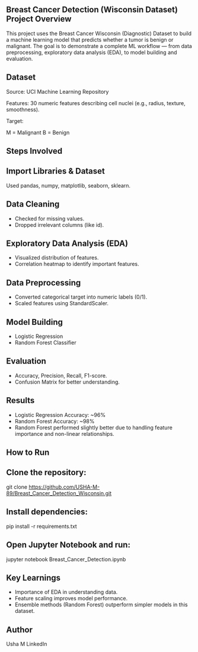 Breast Cancer Detection (Wisconsin Dataset)
Project Overview
-----------------
This project uses the Breast Cancer Wisconsin (Diagnostic) Dataset to build a machine learning model that predicts whether a tumor is benign or malignant.
The goal is to demonstrate a complete ML workflow — from data preprocessing, exploratory data analysis (EDA), to model building and evaluation.

Dataset
--------
Source: UCI Machine Learning Repository

Features: 30 numeric features describing cell nuclei (e.g., radius, texture, smoothness).

Target:

M = Malignant
B = Benign

Steps Involved
---------------
Import Libraries & Dataset
---------------------------
Used pandas, numpy, matplotlib, seaborn, sklearn.

Data Cleaning
-------------
- Checked for missing values.
- Dropped irrelevant columns (like id).

Exploratory Data Analysis (EDA)
-----------------------------------
- Visualized distribution of features.
- Correlation heatmap to identify important features.

Data Preprocessing
------------------
- Converted categorical target into numeric labels (0/1).
- Scaled features using StandardScaler.

Model Building
---------------
- Logistic Regression
- Random Forest Classifier

Evaluation
-----------
- Accuracy, Precision, Recall, F1-score.
- Confusion Matrix for better understanding.

Results
--------
- Logistic Regression Accuracy: ~96%
- Random Forest Accuracy: ~98%
- Random Forest performed slightly better due to handling feature importance and non-linear relationships.

How to Run
-----------
Clone the repository:
---------------------
git clone https://github.com/USHA-M-89/Breast_Cancer_Detection_Wisconsin.git


Install dependencies:
---------------------
pip install -r requirements.txt


Open Jupyter Notebook and run:
-----------------------------
jupyter notebook Breast_Cancer_Detection.ipynb

Key Learnings
--------------
- Importance of EDA in understanding data.
- Feature scaling improves model performance.
- Ensemble methods (Random Forest) outperform simpler models in this dataset.

## Author
Usha M
LinkedIn
